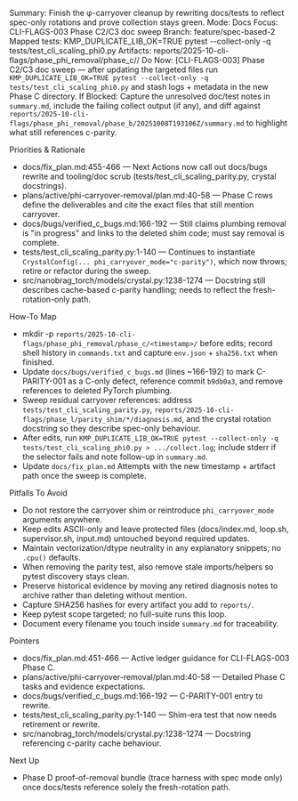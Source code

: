 Summary: Finish the φ-carryover cleanup by rewriting docs/tests to reflect spec-only rotations and prove collection stays green.
Mode: Docs
Focus: CLI-FLAGS-003 Phase C2/C3 doc sweep
Branch: feature/spec-based-2
Mapped tests: KMP_DUPLICATE_LIB_OK=TRUE pytest --collect-only -q tests/test_cli_scaling_phi0.py
Artifacts: reports/2025-10-cli-flags/phase_phi_removal/phase_c/<timestamp>/
Do Now: [CLI-FLAGS-003] Phase C2/C3 doc sweep — after updating the targeted files run `KMP_DUPLICATE_LIB_OK=TRUE pytest --collect-only -q tests/test_cli_scaling_phi0.py` and stash logs + metadata in the new Phase C directory.
If Blocked: Capture the unresolved doc/test notes in `summary.md`, include the failing collect output (if any), and diff against `reports/2025-10-cli-flags/phase_phi_removal/phase_b/20251008T193106Z/summary.md` to highlight what still references c-parity.

Priorities & Rationale
- docs/fix_plan.md:455-466 — Next Actions now call out docs/bugs rewrite and tooling/doc scrub (tests/test_cli_scaling_parity.py, crystal docstrings).
- plans/active/phi-carryover-removal/plan.md:40-58 — Phase C rows define the deliverables and cite the exact files that still mention carryover.
- docs/bugs/verified_c_bugs.md:166-192 — Still claims plumbing removal is "in progress" and links to the deleted shim code; must say removal is complete.
- tests/test_cli_scaling_parity.py:1-140 — Continues to instantiate `CrystalConfig(... phi_carryover_mode="c-parity")`, which now throws; retire or refactor during the sweep.
- src/nanobrag_torch/models/crystal.py:1238-1274 — Docstring still describes cache-based c-parity handling; needs to reflect the fresh-rotation-only path.

How-To Map
- mkdir -p `reports/2025-10-cli-flags/phase_phi_removal/phase_c/<timestamp>/` before edits; record shell history in `commands.txt` and capture `env.json` + `sha256.txt` when finished.
- Update `docs/bugs/verified_c_bugs.md` (lines ~166-192) to mark C-PARITY-001 as a C-only defect, reference commit `b9db0a3`, and remove references to deleted PyTorch plumbing.
- Sweep residual carryover references: address `tests/test_cli_scaling_parity.py`, `reports/2025-10-cli-flags/phase_l/parity_shim/*/diagnosis.md`, and the crystal rotation docstring so they describe spec-only behaviour.
- After edits, run `KMP_DUPLICATE_LIB_OK=TRUE pytest --collect-only -q tests/test_cli_scaling_phi0.py > .../collect.log`; include stderr if the selector fails and note follow-up in `summary.md`.
- Update `docs/fix_plan.md` Attempts with the new timestamp + artifact path once the sweep is complete.

Pitfalls To Avoid
- Do not restore the carryover shim or reintroduce `phi_carryover_mode` arguments anywhere.
- Keep edits ASCII-only and leave protected files (docs/index.md, loop.sh, supervisor.sh, input.md) untouched beyond required updates.
- Maintain vectorization/dtype neutrality in any explanatory snippets; no `.cpu()` defaults.
- When removing the parity test, also remove stale imports/helpers so pytest discovery stays clean.
- Preserve historical evidence by moving any retired diagnosis notes to archive rather than deleting without mention.
- Capture SHA256 hashes for every artifact you add to `reports/`.
- Keep pytest scope targeted; no full-suite runs this loop.
- Document every filename you touch inside `summary.md` for traceability.

Pointers
- docs/fix_plan.md:451-466 — Active ledger guidance for CLI-FLAGS-003 Phase C.
- plans/active/phi-carryover-removal/plan.md:40-58 — Detailed Phase C tasks and evidence expectations.
- docs/bugs/verified_c_bugs.md:166-192 — C-PARITY-001 entry to rewrite.
- tests/test_cli_scaling_parity.py:1-140 — Shim-era test that now needs retirement or rewrite.
- src/nanobrag_torch/models/crystal.py:1238-1274 — Docstring referencing c-parity cache behaviour.

Next Up
- Phase D proof-of-removal bundle (trace harness with spec mode only) once docs/tests reference solely the fresh-rotation path.
